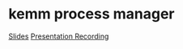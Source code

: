 # kemm process manager
[Slides](https://www.canva.com/design/DAGXtJQh8Gw/LCrcKsRJCSfRKq2ifoL7rg/edit)
[Presentation Recording](https://www.youtube.com/watch?v=7Uk4Zi1wzEQ)
